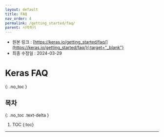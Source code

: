 ```yaml
---
layout: default
title: FAQ
nav_order: 4
permalink: /getting_started/faq/
parent: 시작하기
---
```


* 원본 링크 : [https://keras.io/getting_started/faq/](https://keras.io/getting_started/faq/){:target="_blank"}
* 최종 수정일 : 2024-03-29

# Keras FAQ
{: .no_toc }

## 목차
{: .no_toc .text-delta }

1. TOC
{:toc}

---